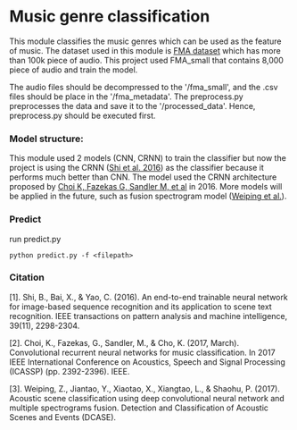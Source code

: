 # Music genre classification

This module classifies the music genres which can be used as the feature of music. The dataset used in this module is [FMA dataset](https://github.com/mdeff/fma) which has more than 100k piece of audio. This project used FMA_small that contains 8,000 piece of audio and train the model. 

The audio files should be decompressed to the '/fma_small', and the .csv files should be place in the '/fma_metadata'. The preprocess.py preprocesses the data and save it to the '/processed_data'. Hence, preprocess.py should be executed first.

### Model structure:
This module used 2 models (CNN, CRNN) to train the classifier but now the project is using the CRNN ([Shi et al. 2016](https://arxiv.org/pdf/1507.05717.pdf)) as the classifier because it performs much better than CNN. The model used the CRNN architecture proposed by [Choi K, Fazekas G, Sandler M, et al](https://arxiv.org/pdf/1609.04243.pdf) in 2016. More models will be applied in the future, such as fusion spectrogram model ([Weiping et al.](http://dcase.community/documents/workshop2017/proceedings/DCASE2017Workshop_Zheng_159.pdf)).



### Predict
run predict.py
```commandline
python predict.py -f <filepath>
```

### Citation

[1]. Shi, B., Bai, X., & Yao, C. (2016). An end-to-end trainable neural network for image-based sequence recognition and its application to scene text recognition. IEEE transactions on pattern analysis and machine intelligence, 39(11), 2298-2304.

[2]. Choi, K., Fazekas, G., Sandler, M., & Cho, K. (2017, March). Convolutional recurrent neural networks for music classification. In 2017 IEEE International Conference on Acoustics, Speech and Signal Processing (ICASSP) (pp. 2392-2396). IEEE.

[3]. Weiping, Z., Jiantao, Y., Xiaotao, X., Xiangtao, L., & Shaohu, P. (2017). Acoustic scene classification using deep convolutional neural network and multiple spectrograms fusion. Detection and Classification of Acoustic Scenes and Events (DCASE).

